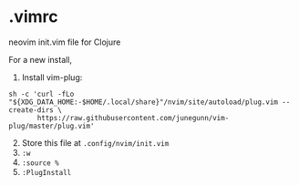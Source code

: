 # .vimrc
neovim init.vim file for Clojure

For a new install, 
1. Install vim-plug: 
```
sh -c 'curl -fLo "${XDG_DATA_HOME:-$HOME/.local/share}"/nvim/site/autoload/plug.vim --create-dirs \
       https://raw.githubusercontent.com/junegunn/vim-plug/master/plug.vim'
```
2. Store this file at `.config/nvim/init.vim`
3. `:w`
4. `:source %`
5. `:PlugInstall`

